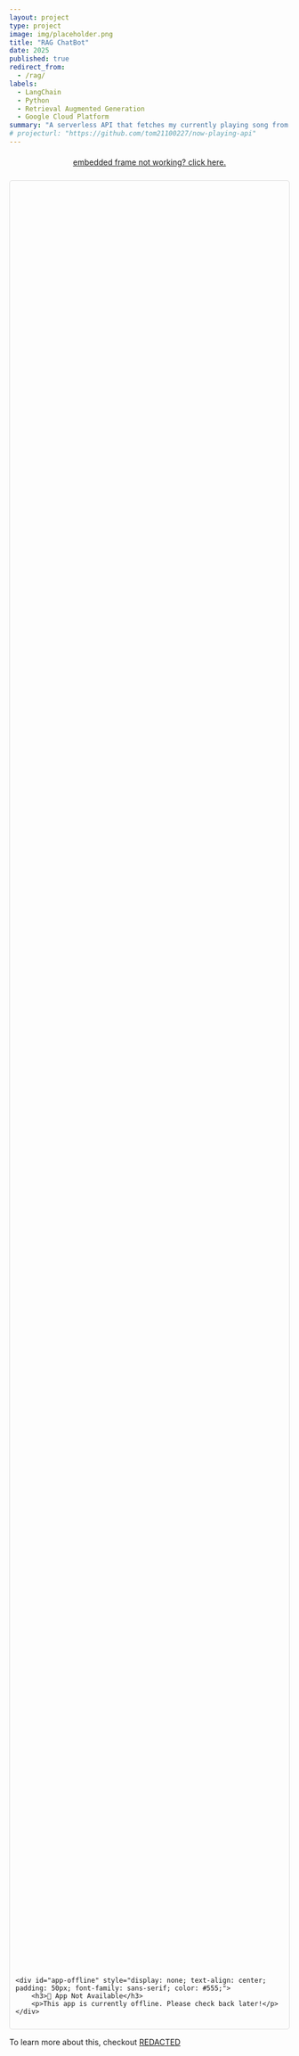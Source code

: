 ```yaml
---
layout: project
type: project
image: img/placeholder.png
title: "RAG ChatBot"
date: 2025
published: true
redirect_from:
  - /rag/
labels:
  - LangChain
  - Python
  - Retrieval Augmented Generation
  - Google Cloud Platform
summary: "A serverless API that fetches my currently playing song from Spotify and Apple Music, deployed with Cloudflare Workers."
# projecturl: "https://github.com/tom21100227/now-playing-api"
---
```


<div style="text-align: center; margin-top: 20px; margin-bottom: 24px;">
    <a href="https://gobbler-game-formally.ngrok-free.app" target="_blank" class="btn btn-primary">
        embedded frame not working? click here.
    </a>
</div>

<div id="streamlit-container" style="border: 1px solid #ddd; border-radius: 5px; padding: 10px;">
    <div id="app-loader" style="width: 100%; height: 80vh;"></div>

    <div id="app-offline" style="display: none; text-align: center; padding: 50px; font-family: sans-serif; color: #555;">
        <h3>🚧 App Not Available</h3>
        <p>This app is currently offline. Please check back later!</p>
    </div>
</div>

To learn more about this, checkout [REDACTED](tomhcy.com/404.html)

<script>
    // The static URL for your Streamlit app from ngrok
    const streamlitUrl = "https://gobbler-game-formally.ngrok-free.app";

    const loader = document.getElementById("app-loader");
    const offlineMessage = document.getElementById("app-offline");

    // Function to check if the URL is reachable
    async function checkAppStatus() {
        try {
            // We use 'no-cors' mode because we only need to know if the server responds,
            // not to read its content, which avoids CORS issues.
            const response = await fetch(streamlitUrl, { mode: 'no-cors' });
            
            // If the fetch promise resolves, the server is up.
            showIframe();

        } catch (error) {
            // A TypeError (like "Failed to fetch") indicates a network error,
            // meaning the server is down.
            console.error("App is offline:", error);
            showOfflineMessage();
        }
    }

    // Function to display the iframe
    function showIframe() {
        loader.innerHTML = `
            <iframe
                src="${streamlitUrl}"
                width="100%"
                height="80vh"
                style="border:none;">
            </iframe>
        `;
        offlineMessage.style.display = 'none';
    }

    // Function to display the offline message
    function showOfflineMessage() {
        loader.style.display = 'none';
        offlineMessage.style.display = 'block';
    }

    // Run the check when the page loads
    checkAppStatus();
</script>